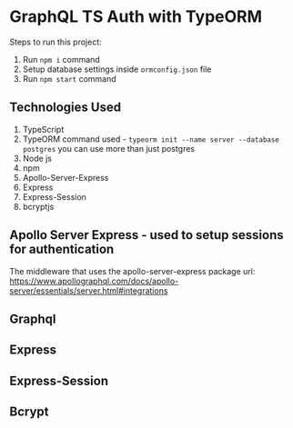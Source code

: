 # GraphQL TS Auth with TypeORM

Steps to run this project:

1. Run `npm i` command
2. Setup database settings inside `ormconfig.json` file
3. Run `npm start` command

## Technologies Used

1. TypeScript
2. TypeORM
   command used - `typeorm init --name server --database postgres` you can use more than just postgres
3. Node js
4. npm
5. Apollo-Server-Express
6. Express
7. Express-Session
8. bcryptjs

## Apollo Server Express - used to setup sessions for authentication

The middleware that uses the apollo-server-express package url: https://www.apollographql.com/docs/apollo-server/essentials/server.html#integrations

## Graphql

## Express

## Express-Session

## Bcrypt
